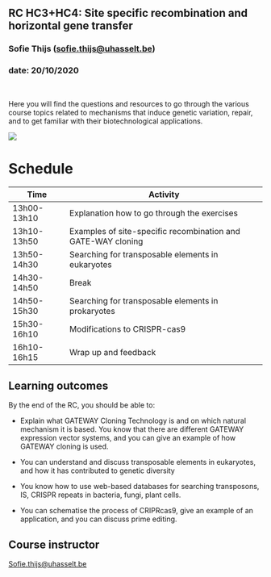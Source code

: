 ## RC HC3+HC4: Site specific recombination and horizontal gene transfer
### Sofie Thijs (sofie.thijs@uhasselt.be)
### date: 20/10/2020


&nbsp;
&nbsp;
&nbsp;


Here you will find the questions and resources to go through the various course topics related to mechanisms that induce genetic variation, repair, and to get familiar with their biotechnological applications.


![](http://www.australasianscience.com.au/sites/default/files/imagecache/article_main_image/DNA_evolution.jpg)</center>


# Schedule
| Time  | Activity |
| ------------- | ------------- |
| 13h00-13h10     | Explanation how to go through the exercises|
| 13h10-13h50   | Examples of site-specific recombination and GATE-WAY cloning|
| 13h50-14h30   | Searching for transposable elements in eukaryotes|
| 14h30-14h50   | Break  |
| 14h50-15h30   | Searching for transposable elements in prokaryotes|
| 15h30-16h10   | Modifications to CRISPR-cas9|
| 16h10-16h15   | Wrap up and feedback|

## Learning outcomes
By the end of the RC, you should be able to:  

- Explain what GATEWAY Cloning Technology is and on which natural mechanism it is based. You know that there are different GATEWAY expression vector systems, and you can give an example of how GATEWAY cloning is used.  

- You can understand and discuss transposable elements in eukaryotes, and how it has contributed to genetic diversity  

- You know how to use web-based databases for searching transposons, IS, CRISPR repeats in bacteria, fungi, plant cells.  

- You can schematise the process of CRIPRcas9, give an example of an application, and you can discuss prime editing.


## Course instructor
Sofie.thijs@uhasselt.be
